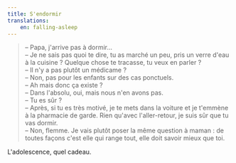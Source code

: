 ```yaml
---
title: S'endormir
translations:
    en: falling-asleep
---
```


> – Papa, j'arrive pas à dormir…  
> – Je ne sais pas quoi te dire, tu as marché un peu, pris un verre d'eau à la cuisine ? Quelque chose te tracasse, tu veux en parler ?  
> – Il n'y a pas plutôt un médicame ?   
> – Non, pas pour les enfants sur des cas ponctuels.  
> – Ah mais donc ça existe ?  
> – Dans l'absolu, oui, mais nous n'en avons pas.  
> – Tu es sûr ?  
> – Après, si tu es très motivé, je te mets dans la voiture et je t'emmène à la pharmacie de garde. Rien qu'avec l'aller-retour, je suis sûr que tu vas dormir.  
> – Non, flemme. Je vais plutôt poser la même question à maman : de toutes façons c'est elle qui range tout, elle doit savoir mieux que toi.

L'adolescence, quel cadeau.
